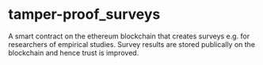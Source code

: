 # tamper-proof_surveys
A smart contract on the ethereum blockchain that creates surveys e.g. for researchers of empirical studies. Survey results are stored publically on the blockchain and hence trust is improved.
